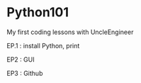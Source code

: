 # Python101
My first coding lessons with UncleEngineer

EP.1 : install Python, print

EP2 : GUI

EP3 : Github
